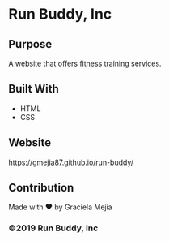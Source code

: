 # Run Buddy, Inc

## Purpose
A website that offers fitness training services. 

## Built With
* HTML
* CSS

## Website
https://gmejia87.github.io/run-buddy/

## Contribution
Made with ❤️ by Graciela Mejia

### ©️2019 Run Buddy, Inc 
